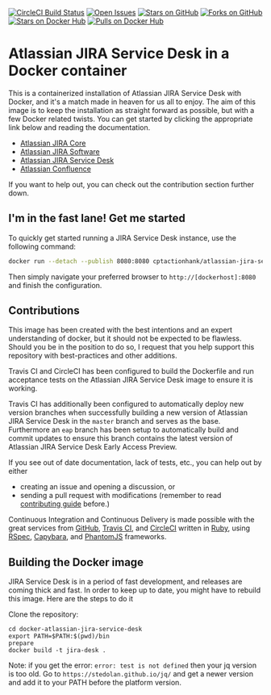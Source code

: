 [![CircleCI Build Status](https://img.shields.io/circleci/project/cptactionhank/docker-atlassian-jira-service-desk/master.svg?label=CircleCI)](https://circleci.com/gh/cptactionhank/docker-atlassian-jira-service-desk) [![Open Issues](https://img.shields.io/github/issues/cptactionhank/docker-atlassian-jira-service-desk.svg)](https://github.com/cptactionhank/docker-atlassian-jira-service-desk/issues) [![Stars on GitHub](https://img.shields.io/github/stars/cptactionhank/docker-atlassian-jira-service-desk.svg)](https://github.com/cptactionhank/docker-atlassian-jira-service-desk/stargazers) [![Forks on GitHub](https://img.shields.io/github/forks/cptactionhank/docker-atlassian-jira-service-desk.svg)](https://github.com/cptactionhank/docker-atlassian-jira-service-desk/network) [![Stars on Docker Hub](https://img.shields.io/docker/stars/cptactionhank/atlassian-jira-service-desk.svg)](https://hub.docker.com/r/cptactionhank/atlassian-jira-service-desk/) [![Pulls on Docker Hub](https://img.shields.io/docker/pulls/cptactionhank/atlassian-jira-service-desk.svg)](https://hub.docker.com/r/cptactionhank/atlassian-jira-service-desk/)

# Atlassian JIRA Service Desk in a Docker container

This is a containerized installation of Atlassian JIRA Service Desk with Docker, and it's a match made in heaven for us all to enjoy. The aim of this image is to keep the installation as straight forward as possible, but with a few Docker related twists. You can get started by clicking the appropriate link below and reading the documentation.

* [Atlassian JIRA Core](https://cptactionhank.github.io/docker-atlassian-jira)
* [Atlassian JIRA Software](https://cptactionhank.github.io/docker-atlassian-jira-software)
* [Atlassian JIRA Service Desk](https://cptactionhank.github.io/docker-atlassian-service-desk)
* [Atlassian Confluence](https://cptactionhank.github.io/docker-atlassian-confluence)

If you want to help out, you can check out the contribution section further down.

## I'm in the fast lane! Get me started

To quickly get started running a JIRA Service Desk instance, use the following command:
```bash
docker run --detach --publish 8080:8080 cptactionhank/atlassian-jira-service-desk:latest
```

Then simply navigate your preferred browser to `http://[dockerhost]:8080` and finish the configuration.

## Contributions

This image has been created with the best intentions and an expert understanding of docker, but it should not be expected to be flawless. Should you be in the position to do so, I request that you help support this repository with best-practices and other additions.

Travis CI and CircleCI has been configured to build the Dockerfile and run acceptance tests on the Atlassian JIRA Service Desk image to ensure it is working.

Travis CI has additionally been configured to automatically deploy new version branches when successfully building a new version of Atlassian JIRA Service Desk in the `master` branch and serves as the base. Furthermore an `eap` branch has been setup to automatically build and commit updates to ensure this branch contains the latest version of Atlassian JIRA Service Desk Early Access Preview.

If you see out of date documentation, lack of tests, etc., you can help out by either
- creating an issue and opening a discussion, or
- sending a pull request with modifications (remember to read [contributing guide](https://github.com/cptactionhank/docker-atlassian-jira-service-desk/blob/master/CONTRIBUTING.md) before.)

Continuous Integration and Continuous Delivery is made possible with the great services from [GitHub](https://github.com), [Travis CI](https://travis-ci.org/), and [CircleCI](https://circleci.com/) written in [Ruby](https://www.ruby-lang.org/), using [RSpec](http://rspec.info/), [Capybara](https://jnicklas.github.io/capybara/), and [PhantomJS](http://phantomjs.org/) frameworks.

## Building the Docker image

JIRA Service Desk is in a period of fast development, and releases are coming thick and fast. In order to keep up to date, you might have to rebuild this image. Here are the steps to do it

Clone the repository:
```git clone git@github.com:cptactionhank/docker-atlassian-jira-service-desk.git
cd docker-atlassian-jira-service-desk
export PATH=$PATH:$(pwd)/bin
prepare
docker build -t jira-desk .
```

Note: if you get the error:
```error: test is not defined```
then your jq version is too old. Go to `https://stedolan.github.io/jq/` and get a newer version and add it to your PATH before the platform version.

